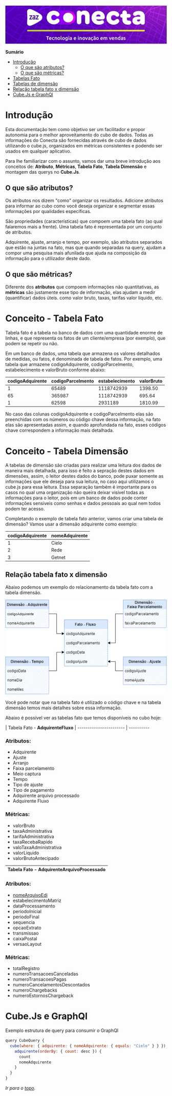 ![ZAZ Conecta](img/conecta.jpg)

  <summary><strong>Sumário</strong></summary>

  * [Introdução](#introdução)
    * [O que são atributos?](#o-que-são-atributos)
    * [O que são métricas?](#o-que-são-métricas)
  * [Tabelas Fato](#conceito---tabela-fato)
  * [Tabelas de dimensão](#conceito---tabela-dimensão)
  * [Relação tabela fato x dimensão](#relação-tabela-fato-x-dimensão)
  * [Cube.Js e GraphQl](#cubejs-e-graphql)

# Introdução

Esta documentação tem como objetivo ser um facilitador e propor autonomia para o melhor aproveitamento do cubo de dados.
Todas as informações do Conecta são fornecidas através de cubo de dados utilizando o cube.js, organizados em métricas consistentes e podendo ser usados em qualquer aplicativo.

Para lhe familiarizar com o assunto, vamos dar uma breve introdução aos conceitos de: **Atributo**, **Métricas**, **Tabela Fato**, **Tabela Dimensão** e montagem das querys no **Cube.Js**.

## O que são atributos?

Os atributos nos dizem "como" organizar os resultados. Adicione atributos para informar ao cubo como você deseja organizar e segmentar essas informações por qualidades específicas.

São propriedades (características) que compoem uma tabela fato (ao qual falaremos mais a frente). Uma tabela fato é representada por um conjunto de atributos. 

Adquirente, ajuste, arranjo e tempo, por exemplo, são atributos separados que estão na juntas na fato, mas que quando separadas na query, ajudam a compor uma pesquisa mais afunilada que ajuda na composição da informação para o utilizador deste dado.

## O que são métricas?

Diferente dos **atributos** que compoem informações não quantitativas, as **métricas** são justamente esse tipo de informação, elas ajudam a medir (quantificar) dados úteis. como valor bruto, taxas, tarifas valor líquido, etc.

# Conceito - Tabela Fato

Tabela fato é a tabela no banco de dados com uma quantidade enorme de linhas, e que representa os fatos de um cliente/empresa (por exemplo), que podem se repetir ou não.

Em um banco de dados, uma tabela que armazena os valores detalhados de medidas, ou fatos, é denominada de tabela de fatos. Por exemplo, uma tabela que armazene codigoAdquirente, codigoParcelmento, estabelecimento e valorBruto conforme abaixo: 

codigoAdquirente | codigoParcelmento | estabelecimento | valorBruto 
---------------  | ----------------- | --------------- | ----------
1 | 65489 | 1118742939 | 1398.50
65 | 365987 | 1118742939 | 695.64
1 | 62598 | 2931189 |  1810.99

No caso das colunas codigoAdquirente e codigoParcelmento elas são preenchidas com os números ou código chave dessa informação, na fato elas são apresentadas assim, e quando aprofundada na fato, esses códigos chave correspondem a informação mais detalhada.

# Conceito - Tabela Dimensão

A tabelas de dimensão são criadas para realizar uma leitura dos dados de maneira mais detalhada, para isso é feito a sepração destes dados em dimensões, assim, o leitor destes dados do banco, pode puxar somente as informações que ele deseja para sua leitura, no caso aqui utilizamos o cube.js para essa leitura.
Essa separação também é importante para os casos no qual uma organização não queira deixar visível todas as informações para o leitor, pois em um banco de dados pode conter informações sensiveis como senhas e dados pessoais ao qual nem todos podem ter acesso.

Completando o exemplo de tabela fato anterior, vamos criar uma tabela de dimensão? 
Vamos usar a dimensão adquirente como exemplo:

codigoAdquirente | nomeAdquirente 
---------------  | -------------- 
  1 | Cielo
  2 | Rede
  3 | Getnet


## Relação tabela fato x dimensão

Abaixo podemos um exemplo do relacionamento da tabela fato com a tabela dimensão.

![Tabela fato x dimensão](img/fatoedimensaopng.png)

Você pode notar que na tabela fato é utilizado o código chave e na tabela dimensão temos mais detalhes sobre essa informação.

Abaixo é possível ver as tabelas fato que temos disponíveis no cubo hoje:

| Tabela Fato - **AdquirenteFluxo** |
----------------------- | ----------

### Atributos:
- Adquirente
- Ajuste
- Arranjo
- Faixa parcelamento
- Meio captura
- Tempo
- Tipo de ajuste
- Tipo de pagamento
- Adquirente arquivo processado
- Adquirente Fluxo

### Métricas:
- valorBruto
- taxaAdministrativa
- tarifaAdministrativa
- taxaRecebaRapido
- valoTaxaAdministrativa
- valorLiquido
- valorBrutoAntecipado


| Tabela Fato - **AdquirenteArquivoProcessado** |
------------------------|

### Atributos:
- [nomeArquivoEdi](docFatoArquivoProcessado.md#adquirentes-arquivo-processado)
- estabelecimentoMatriz
- dataProcessamento
- periodoInicial
- periodoFinal
- sequencia
- opcaoExtrato
- transmissao
- caixaPostal
- versaoLayout

### Métricas:
- totalRegistro
- numeroTransacoesCanceladas
- numeroTransacoesPagas
- numeroCancelamentosDescontados
- numeroChargebacks
- numeroEstornosChargeback


# Cube.Js e GraphQl

Exemplo estrutura de query para consumir o GraphQl

~~~javascript
query CubeQuery {
  cube(where: { adquirente: { nomeAdquirente: { equals: "Cielo" } } }) {
    adquirente(orderBy: { count: desc }) {
      count
      nomeAdquirente
    }
  }
}
~~~


_Ir para o [topo](#introdução)._

 <!-- END graphql-markdown -->